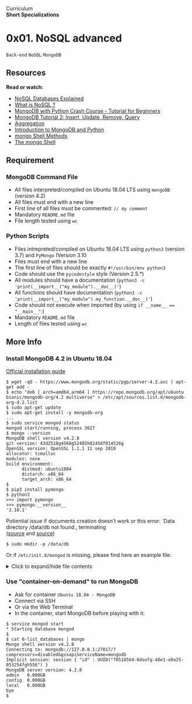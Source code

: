 Curriculum <br>
**Short Specializations** <br>

# 0x01. NoSQL advanced

`Back-end` `NoSQL` `MongoDB`

## Resources

**Read or watch:**

* [NoSQL Databases Explained](https://www.riak.com/resources/nosql-databases/)
* [What is NoSQL ?](https://www.youtube.com/watch?v=qUV2j3XBRHc)
* [MongoDB with Python Crash Course - Tutorial for Beginners](https://www.youtube.com/watch?v=E-1xl85Zog8)
* [MongoDB Tutorial 2: Insert, Update, Remove, Query](https://www.youtube.com/watch?v=CB9G5Dvv-EE)
* [Aggregation](https://www.mongodb.com/docs/manual/aggregation/)
* [Introduction to MongoDB and Python](https://www.realpython.com/introduction-to-mongodb-and-python/)
* [mongo Shell Methods](https://www.mongodb.com/docs/manual/reference/method/)
* [The mongo Shell](https://www.mongodb.com/docs/)

## Requirement

### MongoDB Command File

* All files interpreted/compiled on Ubuntu 18.04 LTS using `mongoDB` (version 4.2)
* All files must end with a new line
* First line of all files must be commented: `// my comment`
* Mandatory `README.md` file
* File length tested using `wc`

### Python Scripts

* Files intrepreted/compiled on Ubuntu 18.04 LTS using `python3` (version 3.7) and `PyMongo` (Version 3.10
* Files must end with a new line
* The first line of files should be exactly `#!/usr/bin/env python3`
* Code should use the `pycodestyle` style (Version 2.5.*)
* All modules should have a documentation (`python3 -c 'print(__import__("my_module").__doc__)'`)
* All functions should have documentation (`python3 -c 'print(__import__("my_module").my_function.__doc__)'`)
* Code should not execute when imported (by using `if __name__ == "__main__"`:)
* Mandatory `README.md` file
* Length of files tested using `wc`

## More Info

### Install MongoDB 4.2 in Ubuntu 18.04

[Official installation guide](https://www.mongodb.com/docs/manual/tutorial/install-mongodb-on-ubuntu/) <br>

```
$ wget -qO - https://www.mongodb.org/static/pgp/server-4.2.asc | apt-get add -
$ echo "deb [ arch=amd64,arm64 ] https://repo.mongodb.org/apt/ubuntu bionic/mongodb-org/4.2 multiverse" > /etc/apt/sources.list.d/mongodb-org-4.2.list
$ sudo apt-get update
$ sudo apt-get install -y mongodb-org
...
$ sudo service mongod status
mongod start/running, process 3627
$ mongo --version
MongoDB shell version v4.2.8
git version: 43d2518g4568g52485h02458f014526g
OpenSSL version: OpenSSL 1.1.1 11 sep 2018
allocator: tcmalloc
modules: none
build environment:
      distmod: ubuntu1804
      distarch: x86_64
      target_arch: x86_64
$
$ pip3 install pymongo
$ python3
>>> import pymongo
>>> pymongo.__version__
'3.10.1'
```

Potiential issue if documents creation doesn't work or this error: `Data directory /data/db not found., terminating <br>
([source](https://www.bryantson.com/fixing-data-db-not-found-error-in-macos-x-when-starting-mongodb-d7b82abb2479) and [source](https://stackoverflow.com/questions/37702957/mongodb-data-db-not-found)) <br>

```
$ sudo mkdir -p /data/db
```

Or if `/etc/init.d/mongod` is missing, please find here an example file: <br>

<details>
  <summary>Click to expand/hide file contents</summary>

</details>

### Use "container-on-demand" to run MongoDB

* Ask for container `Ubuntu 18.04 - MongoDB`
* Connect via SSH
* Or via the Web Terminal
* In the container, start MongoDB before playing with it:

```
$ service mongod start
* Starting database mongod
$
$ cat 0-list_databases | mongo
Mongo shell version v4.2.8
Connecting to: mongodb://127.0.0.1:27017/?compressors=disabled&gssapiServiceName=mongodb
Implicit session: session { "id" : UUID("70518564-6doofg-48e1-a9a25-053254fgh556") }
MongoDB server version: 4.2.8
admin	0.000GB
config	0.000GB
local	0.000GB
bye
$
```
